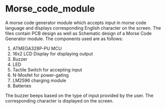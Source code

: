 # Morse_code_module
A morse code generator module which accepts input in morse code language and displays corresponding English character on the screen.
The files contain PCB design as well as Schematic design of a Morse Code Generator module.
The components used are as follows:

1. ATMEGA328P-PU MCU
2. 16x2 LCD Display for displaying output
3. Buzzer
4. LED
5. Tactile Switch for accepting input
6. N-Mosfet for power-gating
7. LM2596 charging module
8. Batteries

The buzzer beeps based on the type of input provided by the user. The corresponding character is displayed on the screen.
